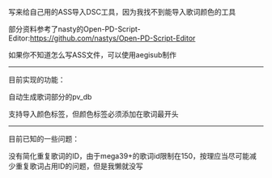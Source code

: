 写来给自己用的ASS导入DSC工具，因为我找不到能导入歌词颜色的工具

部分资料参考了nasty的Open-PD-Script-Editor:https://github.com/nastys/Open-PD-Script-Editor

如果你不知道怎么写ASS文件，可以使用aegisub制作

------------------------------------------

目前实现的功能：

自动生成歌词部分的pv_db

支持导入颜色标签，但颜色标签必须添加在歌词最开头

------------------------------------------

目前已知的一些问题：

没有简化重复歌词的ID，由于mega39+的歌词id限制在150，按理应当尽可能减少重复歌词占用ID的问题，但是我懒就没写

